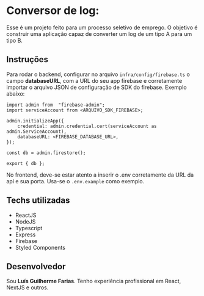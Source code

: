 # Conversor de log:

Esse é um projeto feito para um processo seletivo de emprego.
O objetivo é construir uma aplicação capaz de converter um log de um tipo A
para um tipo B.

## Instruções

Para rodar o backend, configurar no arquivo `infra/config/firebase.ts` o campo **databaseURL**, com a URL do seu app firebase e corretamente importar o arquivo JSON de configuração de SDK do firebase. Exemplo abaixo:

    import admin from  "firebase-admin";
    import serviceAccount from <ARQUIVO_SDK_FIREBASE>;

    admin.initializeApp({
        credential: admin.credential.cert(serviceAccount as admin.ServiceAccount),
        databaseURL: <FIREBASE_DATABASE_URL>,
    });

    const db = admin.firestore();

    export { db };

No frontend, deve-se estar atento a inserir o .env corretamente da URL da api e sua porta. Usa-se o `.env.example` como exemplo.

## Techs utilizadas

- ReactJS
- NodeJS
- Typescript
- Express
- Firebase
- Styled Components

## Desenvolvedor

Sou **Luís Guilherme Farias**. Tenho experiência profissional em React, NextJS e outros.
